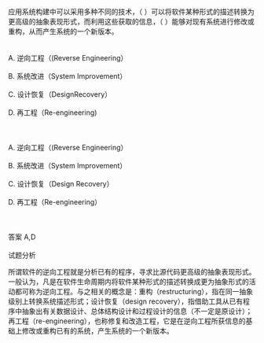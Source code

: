 <div class="detail lh2">应用系统构建中可以采用多种不同的技术，（  ）可以将软件某种形式的描述转换为更高级的抽象表现形式，而利用这些获取的信息，（  ）能够对现有系统进行修改或重构，从而产生系统的一个新版本。<br/><br/><br/>A. 逆向工程（(Reverse Engineering）<br/><br/>B. 系统改进（System Improvement）<br/><br/>C. 设计恢复（DesignRecovery）<br/><br/>D. 再工程（Re-engineering)<br/><br/><br/><br/>A. 逆向工程（(Reverse Engineering）<br/><br/>B. 系统改进（System Improvement）<br/><br/>C. 设计恢复（Design Recovery）<br/><br/>D. 再工程（Re-engineering）<br/><br/><br/><br/>答案 A,D<br/><br/>试题分析<br/><p>所谓软件的逆向工程就是分析已有的程序，寻求比源代码更高级的抽象表现形式。一般认为，凡是在软件生命周期内将软件某种形式的描述转换成更为抽象形式的活动都可称为逆向工程。与之相关的概念是：重构（restructuring），指在同一抽象级别上转换系统描述形式；设计恢复（design recovery），指借助工具从已有程序中抽象出有关数据设计、总体结构设计和过程设计的信息（不一定是原设计）；再工程（re-engineering），也称修复和改造工程，它是在逆向工程所获信息的基础上修改或重构已有的系统，产生系统的一个新版本。<br/></p></div>